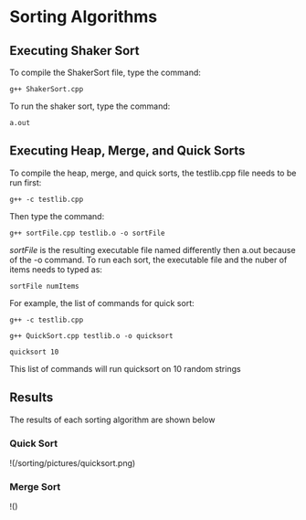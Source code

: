 # Sorting Algorithms

## Executing Shaker Sort
To compile the ShakerSort file, type the command:

  `g++ ShakerSort.cpp`
  
To run the shaker sort, type the command:

  `a.out`
  
## Executing Heap, Merge, and Quick Sorts
To compile the heap, merge, and quick sorts, the testlib.cpp file needs to be run first:

  `g++ -c testlib.cpp`
  
Then type the command:

  `g++ sortFile.cpp testlib.o -o sortFile`
  
*sortFile* is the resulting executable file named differently then a.out because of the -o command. 
To run each sort, the executable file and the nuber of items needs to typed as:

  `sortFile numItems`
  
For example, the list of commands for quick sort:

  `g++ -c testlib.cpp`
  
  `g++ QuickSort.cpp testlib.o -o quicksort`
  
  `quicksort 10`
  
This list of commands will run quicksort on 10 random strings

## Results
The results of each sorting algorithm are shown below

### Quick Sort
!(/sorting/pictures/quicksort.png)
### Merge Sort
!()
